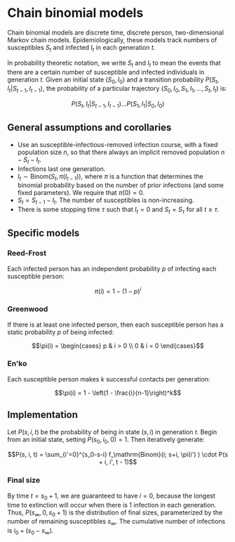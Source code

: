 # Chain binomial models

Chain binomial models are discrete time, discrete person, two-dimensional Markov chain models. Epidemiologically, these models track numbers of susceptibles $S_t$ and infected $I_t$ in each generation $t$.

In probability theoretic notation, we write $S_t$ and $I_t$ to mean the events that there are a certain number of susceptible and infected individuals in generation $t$. Given an initial state $(S_0, I_0)$ and a transition probability $P(S_t, I_t | S_{t-1}, I_{t-1})$, the probability of a particular trajectory $(S_0, I_0, S_1, I_1, \ldots, S_t, I_t)$ is:

```math
P(S_t, I_t | S_{t-1}, I_{t-1}) \ldots P(S_1, I_1 | S_0, I_0)
```

## General assumptions and corollaries

- Use an susceptible-infectious-removed infection course, with a fixed population size $n$, so that there always an implicit removed population $n - S_t - I_t$.
- Infections last one generation.
- $I_t \sim \mathrm{Binom}(S_t, \pi(I_{t-1}))$, where $\pi$ is a function that determines the binomial probability based on the number of prior infections (and some fixed parameters). We require that $\pi(0)=0$.
- $S_t = S_{t-1} - I_t$. The number of susceptibles is non-increasing.
- There is some stopping time $\tau$ such that $I_t=0$ and $S_t = S_\tau$ for all $t \geq \tau$.

## Specific models

### Reed-Frost

Each infected person has an independent probability $p$ of infecting each susceptible person:

```math
\pi(i) = 1 - (1 - p)^i
```

### Greenwood

If there is at least one infected person, then each susceptible person has a static probability $p$ of being infected:

```math
\pi(i) = \begin{cases}
p & i > 0 \\
0 & i = 0
\end{cases}
```

### En'ko

Each susceptible person makes $k$ successful contacts per generation:

```math
\pi(i) = 1 - \left(1 - \frac{i}{n-1}\right)^k
```

## Implementation

Let $P(s, i, t)$ be the probability of being in state $(s, i)$ in generation $t$. Begin from an initial state, setting $P(s_0, i_0, 0) = 1$. Then iteratively generate:

```math
P(s, i, t) = \sum_{i'=0}^{s_0-s-i} f_\mathrm{Binom}(i; s+i, \pi(i') ) \cdot P(s + i, i', t - 1)
```

### Final size

By time $t=s_0+1$, we are guaranteed to have $i=0$, because the longest time to extinction will occur when there is 1 infection in each generation. Thus, $P(s_\infty, 0, s_0+1)$ is the distribution of final sizes, parameterized by the number of remaining susceptibles $s_\infty$. The cumulative number of infections is $i_0 + (s_0 - s_\infty)$.

